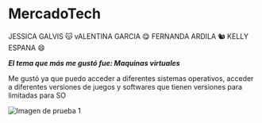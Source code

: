 # MercadoTech
JESSICA GALVIS :kissing_cat:
vALENTINA GARCIA :yum:
FERNANDA ARDILA :chipmunk:
KELLY ESPANA :smile:

***El tema que más me gustó fue: Maquinas virtuales***

Me gustó ya que puedo acceder a diferentes sistemas operativos,
acceder a diferentes versiones de juegos y softwares que tienen versiones
para limitadas para SO

![Imagen de prueba 1](https://descubrecomohacerlo.com/wp-content/uploads/mch/crear-usb-booteable_4216.jpg)
